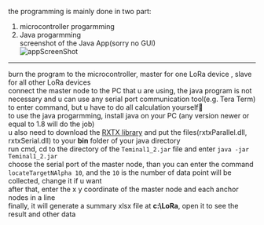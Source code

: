 the programming is mainly done in two part:
1. microcontroller progarmming
2. Java progarmming  
screenshot of the Java App(sorry no GUI)  
![appScreenShot](https://github.com/PequodMD/Upload/blob/89a961c7ec6871831e518f6c5afcf2171c23f78a/images/imagesForLoRaLocalisationSystem/JavaApp.png)
___
burn the program to the microcontroller, master for one LoRa device , slave for all other LoRa devices  
connect the master node to the PC that u are using, the java program is not necessary and u can use any serial port communication tool(e.g. Tera Term) to enter command, but u have to do all calculation yourself🌚  
to use the java progarmming, install java on your PC (any version newer or equal to 1.8 will do the job)  
u also need to download the [RXTX library](http://rxtx.qbang.org/wiki/index.php/Download) and put the files(rxtxParallel.dll, rxtxSerial.dll) to your **bin** folder of your java directory  
run cmd, cd to the directory of the `Teminal1_2.jar` file and enter `java -jar Teminal1_2.jar`  
choose the serial port of the master node, than you can enter the command `locateTargetNAlpha 10`, and the `10` is the number of data point will be collected, change it if u want  
after that, enter the x y coordinate of the master node and each anchor nodes in a line  
finally, it will generate a summary xlsx file at **c:\LoRa**, open it to see the result and other data
